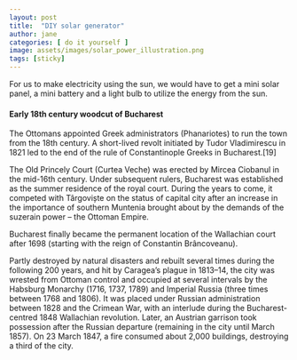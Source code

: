 ```yaml
---
layout: post
title:  "DIY solar generator"
author: jane
categories: [ do it yourself ]
image: assets/images/solar_power_illustration.png
tags: [sticky]
---
```


For us to make electricity using the sun, we would have to get a mini solar panel, a mini battery and a light bulb to 
utilize the energy from the sun.

#### Early 18th century woodcut of Bucharest
The Ottomans appointed Greek administrators (Phanariotes) to run the town from the 18th century. A short-lived revolt initiated by Tudor Vladimirescu in 1821 led to the end of the rule of Constantinople Greeks in Bucharest.[19]

The Old Princely Court (Curtea Veche) was erected by Mircea Ciobanul in the mid-16th century. Under subsequent rulers, Bucharest was established as the summer residence of the royal court. During the years to come, it competed with Târgoviște on the status of capital city after an increase in the importance of southern Muntenia brought about by the demands of the suzerain power – the Ottoman Empire.

Bucharest finally became the permanent location of the Wallachian court after 1698 (starting with the reign of Constantin Brâncoveanu).

Partly destroyed by natural disasters and rebuilt several times during the following 200 years, and hit by Caragea’s plague in 1813–14, the city was wrested from Ottoman control and occupied at several intervals by the Habsburg Monarchy (1716, 1737, 1789) and Imperial Russia (three times between 1768 and 1806). It was placed under Russian administration between 1828 and the Crimean War, with an interlude during the Bucharest-centred 1848 Wallachian revolution. Later, an Austrian garrison took possession after the Russian departure (remaining in the city until March 1857). On 23 March 1847, a fire consumed about 2,000 buildings, destroying a third of the city.